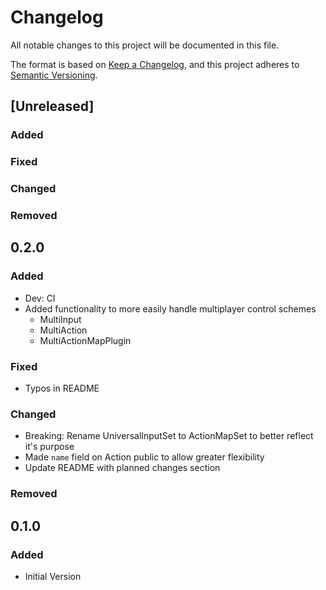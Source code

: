 # Changelog

All notable changes to this project will be documented in this file.

The format is based on [Keep a Changelog](https://keepachangelog.com/en/1.0.0/),
and this project adheres to [Semantic Versioning](https://semver.org/spec/v2.0.0.html).

## [Unreleased]

### Added

### Fixed

### Changed

### Removed

## 0.2.0

### Added

- Dev: CI
- Added functionality to more easily handle multiplayer control schemes
    - MultiInput
    - MultiAction
    - MultiActionMapPlugin

### Fixed

- Typos in README

### Changed

- Breaking: Rename UniversalInputSet to ActionMapSet to better reflect it's purpose
- Made `name` field on Action public to allow greater flexibility
- Update README with planned changes section

### Removed

## 0.1.0

### Added

- Initial Version
